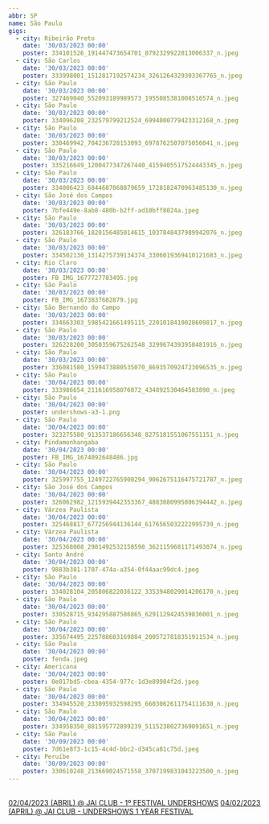 ```yaml
---
abbr: SP
name: São Paulo
gigs:
  - city: Ribeirão Preto
    date: '30/03/2023 00:00'
    poster: 334101526_191447473654701_8792329922813006337_n.jpeg
  - city: São Carlos
    date: '30/03/2023 00:00'
    poster: 333998001_1512817192574234_3261264329303367765_n.jpeg
  - city: São Paulo
    date: '30/03/2023 00:00'
    poster: 327469040_552093189989573_1955085381008516574_n.jpeg
  - city: São Paulo
    date: '30/03/2023 00:00'
    poster: 334096208_232579799212524_6994000779423312168_n.jpeg
  - city: São Paulo
    date: '30/03/2023 00:00'
    poster: 330469942_704236728153093_6978762507075056041_n.jpeg
  - city: São Paulo
    date: '30/03/2023 00:00'
    poster: 335216649_1200477347267440_4159405517524443345_n.jpeg
  - city: São Paulo
    date: '30/03/2023 00:00'
    poster: 334006423_6844687068879659_1728182470963485130_n.jpeg
  - city: São José dos Campos
    date: '30/03/2023 00:00'
    poster: 7bfe449e-8ab8-480b-b2ff-ad10bff8024a.jpeg
  - city: São Paulo
    date: '30/03/2023 00:00'
    poster: 326183766_1820156485014615_1037848437989942076_n.jpeg
  - city: São Paulo
    date: '30/03/2023 00:00'
    poster: 334502130_1314275739134374_3306019369410121683_n.jpeg
  - city: Rio Claro
    date: '30/03/2023 00:00'
    poster: FB_IMG_1677727783495.jpg
  - city: São Paulo
    date: '30/03/2023 00:00'
    poster: FB_IMG_1673837682879.jpg
  - city: São Bernando do Campo
    date: '30/03/2023 00:00'
    poster: 334663303_5985421661495115_2201018410028609817_n.jpeg
  - city: São Paulo
    date: '30/03/2023 00:00'
    poster: 326228200_3050359675262548_3299674393958481916_n.jpeg
  - city: São Paulo
    date: '30/03/2023 00:00'
    poster: 336081580_1599473880535070_8693570924723096535_n.jpeg
  - city: São Paulo
    date: '30/04/2023 00:00'
    poster: 333986654_211616958076072_434892530464583890_n.jpeg
  - city: São Paulo
    date: '30/04/2023 00:00'
    poster: undershows-a3-1.png
  - city: São Paulo
    date: '30/04/2023 00:00'
    poster: 323275580_913537186656348_8275181551067551151_n.jpeg
  - city: Pindamonhangaba
    date: '30/04/2023 00:00'
    poster: FB_IMG_1674092648486.jpg
  - city: São Paulo
    date: '30/04/2023 00:00'
    poster: 325997755_1249722765900294_9062675116475721787_n.jpeg
  - city: São José dos Campos
    date: '30/04/2023 00:00'
    poster: 326062982_1215939442353367_4883080995806394442_n.jpeg
  - city: Várzea Paulista
    date: '30/04/2023 00:00'
    poster: 325468817_677256944136144_6176565032222995739_n.jpeg
  - city: Várzea Paulista
    date: '30/04/2023 00:00'
    poster: 325368008_2981492532158598_3621159681171493074_n.jpeg
  - city: Santo André
    date: '30/04/2023 00:00'
    poster: 9883b381-1707-474a-a354-0f44aac99dc4.jpeg
  - city: São Paulo
    date: '30/04/2023 00:00'
    poster: 334028104_205806822036122_3353948029014206170_n.jpeg
  - city: São Paulo
    date: '30/04/2023 00:00'
    poster: 330528715_934295887586865_6291129424539836001_n.jpeg
  - city: São Paulo
    date: '30/04/2023 00:00'
    poster: 335674495_225788603169884_2005727818351911534_n.jpeg
  - city: São Paulo
    date: '30/04/2023 00:00'
    poster: fenda.jpeg
  - city: Americana
    date: '30/04/2023 00:00'
    poster: 0e017bd5-cbea-4354-977c-1d3e89984f2d.jpeg
  - city: São Paulo
    date: '30/04/2023 00:00'
    poster: 334945520_233095932598295_6603062611754111630_n.jpeg
  - city: São Paulo
    date: '30/04/2023 00:00'
    poster: 334958350_881595772899239_5115238027369091651_n.jpeg
  - city: São Paulo
    date: '30/09/2023 00:00'
    poster: 7d61e8f3-1c15-4c4d-bbc2-d345ca81c75d.jpeg
  - city: Peruíbe
    date: '30/09/2023 00:00'
    poster: 330610248_213669024571558_3707199831043223500_n.jpeg
---
```


<br />
<a href="javascript:void(null)" class="class1"
  >02/04/2023 (ABRIL) @ JAI CLUB - 1º FESTIVAL UNDERSHOWS</a
>
<a href="javascript:void(null)" class="class1"
  >04/02/2023 (APRIL) @ JAI CLUB - UNDERSHOWS 1 YEAR FESTIVAL</a
>
